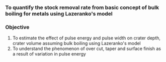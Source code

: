 ### To quantify the stock removal rate from basic concept of bulk boiling for metals using Lazeranko's model

### Objective
1. To estimate the effect of pulse energy and pulse width on crater depth, crater volume assuming bulk boiling using Lazeranko's model
2. To understand the phenomenon of over cut, taper and surface finish as a result of variation in pulse energy
